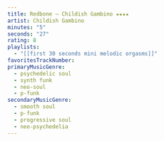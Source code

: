```yaml
---
title: Redbone — Childish Gambino ★★★★
artist: Childish Gambino
minutes: "5"
seconds: "27"
rating: 8
playlists:
  - "[[first 30 seconds mini melodic orgasms]]"
favoritesTrackNumber:
primaryMusicGenre:
  - psychedelic soul
  - synth funk
  - neo-soul
  - p-funk
secondaryMusicGenre:
  - smooth soul
  - p-funk
  - progressive soul
  - neo-psychedelia
---
```

